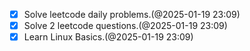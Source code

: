 - [x] Solve leetcode daily problems.(@2025-01-19 23:09)  
- [x] Solve 2 leetcode questions.(@2025-01-19 23:09)
- [x] Learn Linux Basics.(@2025-01-19 23:09)
